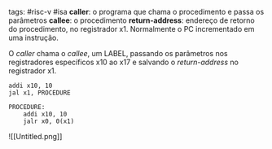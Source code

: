 tags: #risc-v #isa
**caller**: o programa que chama o procedimento e passa os parâmetros
**callee**: o procedimento
**return-address**: endereço de retorno do procedimento, no registrador x1. Normalmente o PC incrementado em uma instrução.

O *caller* chama o *callee*, um LABEL, passando os parâmetros nos registradores específicos x10 ao x17 e salvando o *return-address* no registrador x1.

```RISC-V
addi x10, 10
jal x1, PROCEDURE

PROCEDURE:
	addi x10, 10
	jalr x0, 0(x1)
```

![[Untitled.png]]
